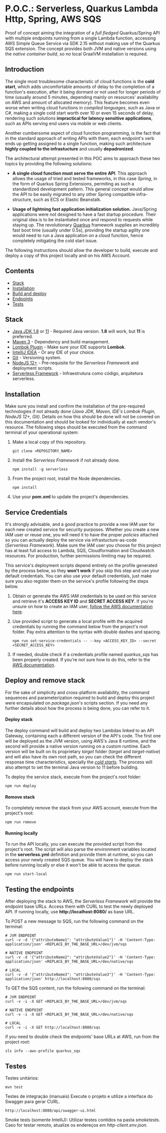# P.O.C.: Serverless, Quarkus Lambda Http, Spring, AWS SQS

Proof of concept aiming the integration of a *full fledged* Quarkus/Spring API with multiple endpoints running
from a single Lambda function, accessing AWS Simple Queue Service via SDK 2.15 without making use
of the Quarkus SQS extension. The concept provides both JVM and native versions using the *native container build*,
so no local GraalVM installation is required.

## Introduction

The single most troublesome characteristic of cloud functions is the **cold start**, which adds uncomfortable
amounts of delay to the completion of a function's execution, after it being dormant or not used for longer periods
of time (usually around 5 minutes, depending mainly on resources' availability on AWS and amount of allocated
memory). This feature becomes even worse when writing cloud functions in *compiled languages*, such as
Java or C#, making a single cold start worth over 10 or even 15 seconds of delay, rendering such solutions **impractical
for latency sensitive applications**, such as APIs serving end users via mobile or web clients.

Another cumbersome aspect of cloud function programming, is the fact that in the standard approach of
writing APIs with them, each endpoint's verb ends up getting assigned to a single function, making such architecture
**highly coupled to the infrastucture** and usually **depadronized**.

The architectural attempt presented in this POC aims to approach these two topics by providing the
following solutions:
* **A single cloud function must serve the entire API**. This approach allows the usage of tried
  and tested frameworks, in this case *Spring*, in the form of Quarkus Spring Extensions, permiting 
  as such a standardized development pattern. This general concept would allow the API to be easily
  migrated to any other Spring compatible infra-structure, such as ECS or Elastic Beanstalk.
  

* **Usage of lightning fast application initialization solution.** Java/Spring applications were not 
  designed to have a fast startup procedure. Their original idea is to be instantiated once and 
  respond to requests while staying up. The revolutionary [Quarkus](https://quarkus.io/) framework 
  supplies an incredibly fast boot time (usually under 0.5s), providing the startup agility one would
  need to run a Java application on a cloud function, hence completely mitigating the cold start issue.
  

The following instructions should allow the developer to build, execute and deploy a copy of this project locally and
on his AWS Account.

## Contents
* [Stack](#pre-requisitos)
* [Installation](#instalacao)
* [Build and deploy](#Deploy)
* [Endpoints](#endpoints)
* [Tests](#testes-)

## Stack
* [Java JDK 1.8](https://www.oracle.com/java/technologies/javase-jdk8-downloads.html) or [11](https://www.oracle.com/java/technologies/javase-jdk11-downloads.html) - Required Java version. **1.8** will work, but **11** is preferred. 
* [Maven 3](https://maven.apache.org/) - Dependency and build management.
* [Lombok Plugin](https://projectlombok.org/) - Make sure your IDE supports **Lombok**.
* [IntelliJ IDEA](https://www.jetbrains.com/) - Or any IDE of your choice.
* [Git](https://git-scm.com/) - Versioning system.
* [NodeJS 12+](https://nodejs.org/en/download/) - Pre-requisite for the *Serverless Framework* and deployment scripts.
* [Serverless Framework](https://www.serverless.com/framework/docs/getting-started/) - Infraestrutura como código, arquitetura serverless.

## Installation
Make sure you install and confirm the installation of the pre-required technologies if not already 
done *(Java JDK, Maven, IDE's Lombok Plugin, NodeJS 12+, Git)*. Details on how this should be done 
will not be covered on this documentation and should be looked for individually at each vendor's resource.
The following steps should be executed from the command terminal of your operational system:

1. Make a local copy of this repository.
    ```
    git clone <REPOSITORY_NAME>
    ```

2. Install the *Serverless Framework* if not already done.
    ```
    npm install -g serverless
    ```

3. From the project root, install the Node dependencies.
    ```
    npm install
    ```
4. Use your **pom.xml** to update the project's dependencies.

## Service Credentials
It's strongly advisable, and a good practice to provide a new IAM user for each new created service
for security purposes. Whether you create a new IAM user or reuse one, you will need it
to have the proper *policies* attached so you can actually deploy the service via infrastucture-as-code
(*Serverless Framework*). Make sure the IAM user you choose for this project has at least full 
access to Lambda, SQS, Cloudformation and Cloudwatch resources. For production, further permissions
limiting may be required.

This service's deployment scripts depend entirely on the profile generated by the process below,
so they **won't work** if you skip this step and use your default credentials. You can also use
your default credentials, just make sure you also register them on the service's profile following the 
steps below.

1. Obtain or generate the AWS IAM credentials to be used on this service and retrieve 
   it's **ACCESS KEY ID** and **SECRET ACCESS KEY**. If you're unsure on how to create an IAM user,
   [follow the AWS documentation here](https://docs.aws.amazon.com/IAM/latest/UserGuide/id_users_create.html).


2. Use provided script to generate a local profile with the acquired credentials by running the 
   command below from the project's root folder. Pay extra attention to the syntax with double 
   dashes and spacing.

    ```
    npm run set-service-credentials -- --key <ACCESS_KEY_ID> --secret <SECRET_ACCESS_KEY>
    ```

3. If needed, double check if a credentials profile named *quarkus_sqs* has been properly created. 
   If you're not sure how to do this, refer to the [AWS documentation](https://docs.aws.amazon.com/cli/latest/userguide/cli-configure-files.html).

## Deploy and remove stack
For the sake of simplicity and cross-platform availability, the command sequences and 
parameterization required to build and deploy this project were encapsulated on *package.json*'s 
scripts section. If you need any further details about how the process is being done, you can refer 
to it.

#### Deploy stack
The deploy command will build and deploy two Lambdas linked to an API Gateway, containing each a 
different version of the API's code. The first one will be deployed as the JVM version, using AWS's 
Java 8 runtime, and the second will provide a native version running on a custom runtime. Each 
version will be built on its proprietary *target* folder (*target* and *target-native*) and will 
also have its own root path, so you can check the different response time characteristics, 
specially the *[cold starts](https://aithority.com/it-and-devops/cloud/5-ways-to-prevent-aws-lambda-cold-starts/)*.
The process will also attempt to set the terminal Java version to 11 before building.

To deploy the service stack, execute from the project's root folder:
```
npm run deploy
```

#### Remove stack
To completely remove the stack from your AWS account, execute from the project's root:
```
npm run remove
```

#### Running locally
To run the API locally, you can execute the provided script from the project's root. The script will
also parse the environment variables located in the **serverless.yml** definition and provide
them at runtime, so you can access your newly created SQS queue. You will have to deploy the
stack before running locally or else it won't be able to access the queue.
```
npm run start-local
```

## Testing the endpoints
After deploying the stack to AWS, the *Serverless Framework* will provide the endpoint base URLs.
Access them with CURL to test the newly deployed API. If running locally, use **http://localhost:8080/**
as base URL.

To POST a new message to SQS, run the following command on the terminal:
```
# JVM ENDPOINT
curl -v -d '{"attributeName1": "attributeValue1"}' -H 'Content-Type: application/json' <REPLACE_BY_THE_BASE_URL>/dev/jvm/sqs

# NATIVE ENDPOINT
curl -v -d '{"attributeName2": "attributeValue2"}' -H 'Content-Type: application/json' <REPLACE_BY_THE_BASE_URL>/dev/native/sqs

# LOCAL
curl -v -d '{"attributeName3": "attributeValue3"}' -H 'Content-Type: application/json' http://localhost:8080/sqs
```

To GET the SQS content, run the following command on the terminal:
```
# JVM ENDPOINT
curl -v -i -X GET <REPLACE_BY_THE_BASE_URL>/dev/jvm/sqs

# NATIVE ENDPOINT
curl -v -i -X GET <REPLACE_BY_THE_BASE_URL>/dev/native/sqs

# LOCAL
curl -v -i -X GET http://localhost:8080/sqs
```

if you need to double check the endpoints' base URLs at AWS, run from the project root:
```
sls info --aws-profile quarkus_sqs
```

## Testes
Testes unitários:
```
mvn test
```

Testes de integração (manuais)
Execute o projeto e utilize a interface do Swagger para gerar CURL.
```
http://localhost:8080/api/swagger-ui.html
```

Smoke tests (somente IntelliJ):
Utilizar testes contidos na pasta *smoketests*. Caso for testar remoto, atualize os endereços
em *http-client.env.json*.

